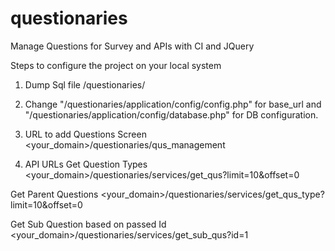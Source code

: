 # questionaries
Manage Questions for Survey and APIs with CI and JQuery

Steps to configure the project on your local system

1. Dump Sql file /questionaries/

2. Change "/questionaries/application/config/config.php" for base_url and "/questionaries/application/config/database.php" for DB configuration.

3. URL to add Questions Screen
<your_domain>/questionaries/qus_management

4. API URLs 
Get Question Types
<your_domain>/questionaries/services/get_qus?limit=10&offset=0

Get Parent Questions
<your_domain>/questionaries/services/get_qus_type?limit=10&offset=0

Get Sub Question based on passed Id
<your_domain>/questionaries/services/get_sub_qus?id=1